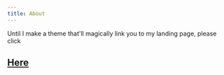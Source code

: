 ```yaml
---
title: About
---
```


Until I make a theme that'll magically
link you to my landing page,
please click
## [Here](https://mvellandi.github.io/)

